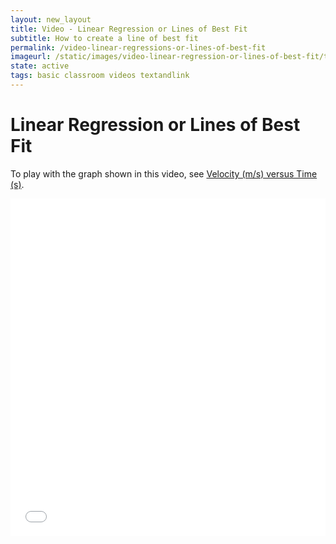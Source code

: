 ```yaml
---
layout: new_layout
title: Video - Linear Regression or Lines of Best Fit
subtitle: How to create a line of best fit
permalink: /video-linear-regressions-or-lines-of-best-fit
imageurl: /static/images/video-linear-regression-or-lines-of-best-fit/thum-video-linear-regression-or-lines-of-best-fit.png
state: active
tags: basic classroom videos textandlink
---
```


# Linear Regression or Lines of Best Fit

To play with the graph shown in this video, see [Velocity (m/s) versus Time (s)](https://plot.ly/37/~cimar/).

<iframe src="//player.vimeo.com/video/102272367" width="100%" height="540" frameborder="0" webkitallowfullscreen mozallowfullscreen allowfullscreen></iframe>
